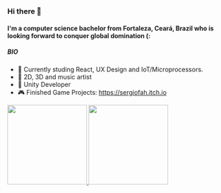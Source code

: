 
### Hi there 👋

#### I'm a computer science bachelor from Fortaleza, Ceará, Brazil who is looking forward to conquer global domination (:

##### BIO

- 📖 Currently studing React, UX Design and IoT/Microprocessors.
- 🎨 2D, 3D and music artist
- 🤖 Unity Developer 
- 🎮 Finished Game Projects: https://sergiofah.itch.io

<div>
  <a href="https://github.com/sergiofah">
  <img height="180em" src="https://github-readme-stats.vercel.app/api?username=sergiofah&show_icons=true&theme=dark&include_all_commits=true&count_private=true"/>
  <img height="180em" src="https://github-readme-stats.vercel.app/api/top-langs/?username=sergiofah&layout=compact&langs_count=7&theme=dark"/>
</div>
